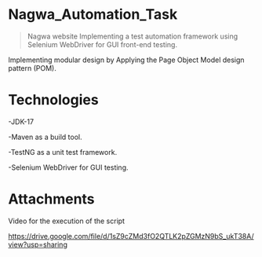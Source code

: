# Nagwa_Automation_Task

> Nagwa website Implementing a test automation framework using Selenium WebDriver for GUI front-end testing.

Implementing modular design by Applying the Page Object Model design pattern (POM).

# Technologies
-JDK-17

-Maven as a build tool.

-TestNG as a unit test framework.

-Selenium WebDriver for GUI testing.

# Attachments

Video for the execution of the script

https://drive.google.com/file/d/1sZ9cZMd3fO2QTLK2pZGMzN9bS_ukT38A/view?usp=sharing
